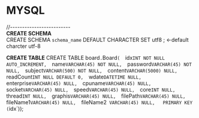 # MYSQL   
//-------------------------  
**CREATE SCHEMA**  
CREATE SCHEMA `schema_name` DEFAULT CHARACTER SET utf8 ; <-default charcter utf-8   

**CREATE TABLE**
CREATE TABLE board`.`Board` (  
  `idx` INT NOT NULL AUTO_INCREMENT,  
  `name` VARCHAR(45) NOT NULL,  
  `password` VARCHAR(45) NOT NULL,  
  `subject` VARCHAR(500) NOT NULL,  
  `content` VARCHAR(5000) NULL,  
  `readCount` INT NULL DEFAULT 0,  
  `wdate` DATETIME NULL,  
  `enterprise` VARCHAR(45) NULL,  
  `cpuname` VARCHAR(45) NULL,  
  `socket` VARCHAR(45) NULL,  
  `speed` VARCHAR(45) NULL,  
  `core` INT NULL,  
  `thread` INT NULL,  
  `graphis` VARCHAR(45) NULL,  
  `filePath` VARCHAR(45) NULL,  
  `fileName1` VARCHAR(45) NULL,  
  `fileName2` VARCHAR(45) NULL,  
  PRIMARY KEY (`idx`));  
  
